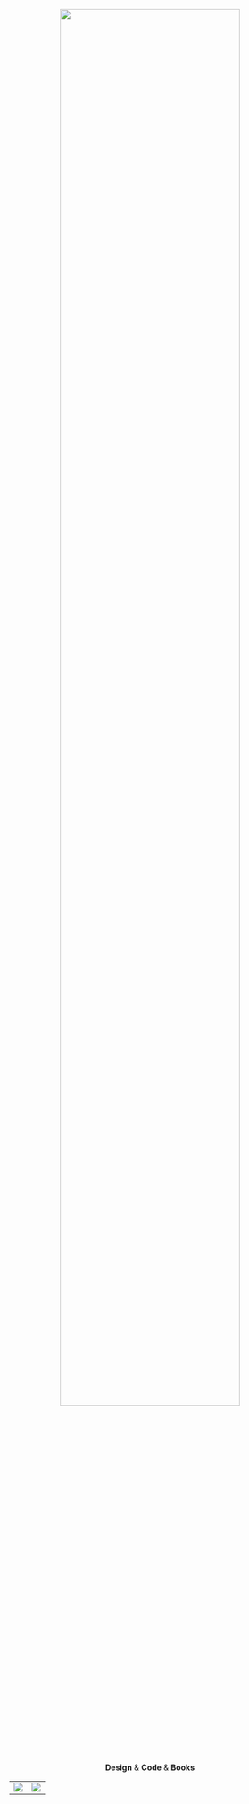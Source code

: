 <p align="middle"><img src="https://github.com/MindBreakerGM/greeting.png" width="80%"/></p>
<p align="middle">
  <b>Design</b> & <b>Code</b> & <b>Books</b>
</p>
<p align="middle">
  <table>
      <tr>
        <td>
          <img  style="max-width: 100%;" src="https://github-readme-stats.vercel.app/api?username=MindBreakerGM&show_icons=true&hide_border=true&theme=aura_dark"/>
          </td>
          <td>
            <img  style="max-width: 100%;" src="https://github-readme-stats.vercel.app/api/top-langs/?hide_border=true&username=MindBreakerGM"/>
          </td>
      </tr>
  </table>
<p>
